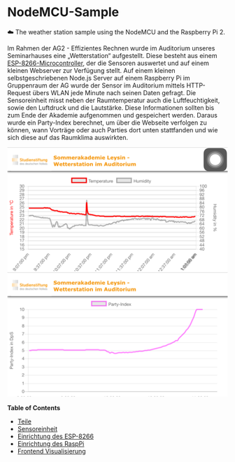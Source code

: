 # NodeMCU-Sample
:cloud: The weather station sample using the NodeMCU and the Raspberry Pi 2.

Im Rahmen der AG2 - Effizientes Rechnen wurde im Auditorium unseres Seminarhauses eine „Wetterstation“ aufgestellt. Diese besteht aus einem [ESP-8266-Microcontroller](http://www.ebay.de/itm/like/401054497731?lpid=106&chn=ps&ul_noapp=true), der die Sensoren auswertet und auf einem kleinen Webserver zur Verfügung stellt. Auf einem kleinen selbstgeschriebenen Node.js Server auf einem Raspberry Pi im Gruppenraum der AG wurde der Sensor im Auditorium mittels HTTP-Request übers WLAN jede Minute nach seinen Daten gefragt. Die Sensoreinheit misst neben der Raumtemperatur auch die Luftfeuchtigkeit, sowie den Luftdruck und die Lautstärke. Diese Informationen sollten bis zum Ende der Akademie aufgenommen und gespeichert werden. Daraus wurde ein Party-Index berechnet, um über die Webseite verfolgen zu können, wann Vorträge oder auch Parties dort unten stattfanden und wie sich diese auf das Raumklima auswirkten.

![Die Sensorrohdaten im Browser](images/IMG_0029.PNG)
![Der Partyindex steigt ;)](images/IMG_0030.PNG)

**Table of Contents**

* [Teile](#Teile)
* [Sensoreinheit](#Sensor)
* [Einrichtung des ESP-8266](#ESP-Setup)
* [Einrichtung des RaspPi](#RasPi-Setup)
* [Frontend Visualisierung](#Frontend-Visualisierung)
